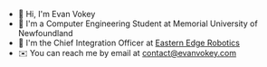 - 👋 Hi, I'm Evan Vokey
- 🏫 I'm a Computer Engineering Student at Memorial University of Newfoundland
- 🤖 I'm the Chief Integration Officer at [Eastern Edge Robotics](https://www.easternedgerobotics.com/)
- ✉️ You can reach me by email at [contact@evanvokey.com](mailto:contact@evanvokey.com)

<!--
**Evan-Vokey/Evan-Vokey** is a ✨ _special_ ✨ repository because its `README.md` (this file) appears on your GitHub profile.

Here are some ideas to get you started:

- 🔭 I’m currently working on ...
- 🌱 I’m currently learning ...
- 👯 I’m looking to collaborate on ...
- 🤔 I’m looking for help with ...
- 💬 Ask me about ...
- 📫 How to reach me: ...
- 😄 Pronouns: ...
- ⚡ Fun fact: ...
-->
